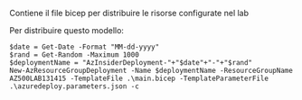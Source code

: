 Contiene il file bicep per distribuire le risorse configurate nel lab

Per distribuire questo modello: 

```
$date = Get-Date -Format "MM-dd-yyyy"
$rand = Get-Random -Maximum 1000
$deploymentName = "AzInsiderDeployment-"+"$date"+"-"+"$rand"
New-AzResourceGroupDeployment -Name $deploymentName -ResourceGroupName AZ500LAB131415 -TemplateFile .\main.bicep -TemplateParameterFile .\azuredeploy.parameters.json -c
```
